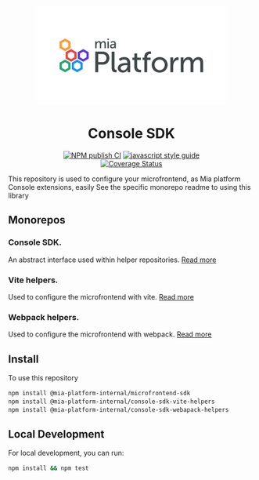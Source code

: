 <div align="center">

<a href=https://www.mia-platform.eu/>
<img alt="logo" src="https://raw.githubusercontent.com/mia-platform/.github/master/profile/img/mia-platform_logo_color.png" height="200">
</a>

# Console SDK

[![NPM publish CI][action-status-svg]][github-action]
[![javascript style guide][standard-mia-svg]][standard-mia]  
[![Coverage Status][coverall-svg]][coverall-io]

</div>


This repository is used to configure your microfrontend, as Mia platform Console extensions, easily
See the specific monorepo readme to using this library

## Monorepos

### Console SDK. 
An abstract interface used within helper repositories. 
[Read more](./packages/microfrontend-sdk)                     

### Vite helpers.
Used to configure the microfrontend with vite. 
[Read more](./packages/console-sdk-vite-helpers)    

### Webpack helpers. 
Used to configure the microfrontend with webpack. 
[Read more](./packages/webpack-helpers-console-microfrontend)

## Install

To use this repository 

```bash
npm install @mia-platform-internal/microfrontend-sdk
npm install @mia-platform-internal/console-sdk-vite-helpers
npm install @mia-platform-internal/console-sdk-webapack-helpers
```

## Local Development

For local development, you can run:

```bash
npm install && npm test
```


[action-status-svg]: https://github.com/mia-platform/microfrontend-sdk/actions/workflows/test.yml/badge.svg
[github-action]: https://github.com/mia-platform/microfrontend-sdk/actions/workflows/test.yml
[standard-mia-svg]: https://img.shields.io/badge/code_style-standard--mia-orange.svg
[standard-mia]: https://github.com/mia-platform/eslint-config-mia
[coverall-svg]: https://coveralls.io/repos/github/mia-platform/microfrontend-sdk/badge.svg
[coverall-io]: https://coveralls.io/github/mia-platform/microfrontend-sdk